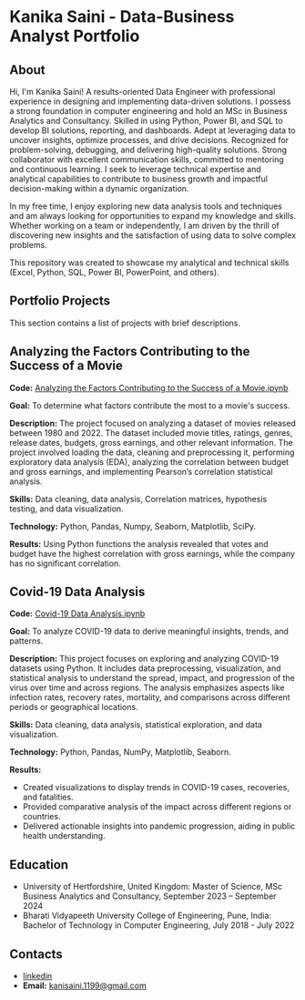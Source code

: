 # Kanika Saini - Data-Business Analyst Portfolio

## About

Hi, I'm Kanika Saini! A results-oriented Data Engineer with professional experience in designing and implementing data-driven solutions. I possess a strong foundation in computer engineering and hold an MSc in Business Analytics and Consultancy. Skilled in using Python, Power BI, and SQL to develop BI solutions, reporting, and dashboards. Adept at leveraging data to uncover insights, optimize processes, and drive decisions. Recognized for problem-solving, debugging, and delivering high-quality solutions. Strong collaborator with excellent communication skills, committed to mentoring and continuous learning. I seek to leverage technical expertise and analytical capabilities to contribute to business growth and impactful decision-making within a dynamic organization.

In my free time, I enjoy exploring new data analysis tools and techniques and am always looking for opportunities to expand my knowledge and skills. Whether working on a team or independently, I am driven by the thrill of discovering new insights and the satisfaction of using data to solve complex problems.

This repository was created to showcase my analytical and technical skills (Excel, Python, SQL, Power BI, PowerPoint, and others).


## Portfolio Projects
This section contains a list of projects with brief descriptions.

## Analyzing the Factors Contributing to the Success of a Movie
**Code:** [Analyzing the Factors Contributing to the Success of a Movie.ipynb](https://github.com/kanisaini/PortfolioProjects/blob/main/Analyzing%20the%20Factors%20Contributing%20to%20the%20Success%20of%20a%20Movie.ipynb)

**Goal:** To determine what factors contribute the most to a movie's success.

**Description:** The project focused on analyzing a dataset of movies released between 1980 and 2022. The dataset included movie titles, ratings, genres, release dates, budgets, gross earnings, and other relevant information. The project involved loading the data, cleaning and preprocessing it, performing exploratory data analysis (EDA), analyzing the correlation between budget and gross earnings, and implementing Pearson’s correlation statistical analysis.

**Skills:** Data cleaning, data analysis, Correlation matrices, hypothesis testing, and data visualization.

**Technology:** Python, Pandas, Numpy, Seaborn, Matplotlib, SciPy.

**Results:** Using Python functions the analysis revealed that votes and budget have the highest correlation with gross earnings, while the company has no significant correlation.

## Covid-19 Data Analysis 
**Code:** [Covid-19 Data Analysis.ipynb](https://github.com/kanisaini/PortfolioProjects/blob/main/Covid19DataAnalysis/Covid19-Data%20Analysis.ipynb)

**Goal:** To analyze COVID-19 data to derive meaningful insights, trends, and patterns. 

**Description:** This project focuses on exploring and analyzing COVID-19 datasets using Python. It includes data preprocessing, visualization, and statistical analysis to understand the spread, impact, and progression of the virus over time and across regions. The analysis emphasizes aspects like infection rates, recovery rates, mortality, and comparisons across different periods or geographical locations.

**Skills:** Data cleaning, data analysis, statistical exploration, and data visualization.

**Technology:** Python, Pandas, NumPy, Matplotlib, Seaborn.

**Results:**
- Created visualizations to display trends in COVID-19 cases, recoveries, and fatalities.
- Provided comparative analysis of the impact across different regions or countries.
- Delivered actionable insights into pandemic progression, aiding in public health understanding.

## Education
- University of Hertfordshire, United Kingdom: Master of Science, MSc Business Analytics and Consultancy, September 2023 – September 2024
- Bharati Vidyapeeth University College of Engineering, Pune, India: Bachelor of Technology in Computer Engineering, July 2018 - July 2022

## Contacts
- [linkedin](https://www.linkedin.com/in/kanika-s-405770194/)
- **Email:** kanisaini.1199@gmail.com

